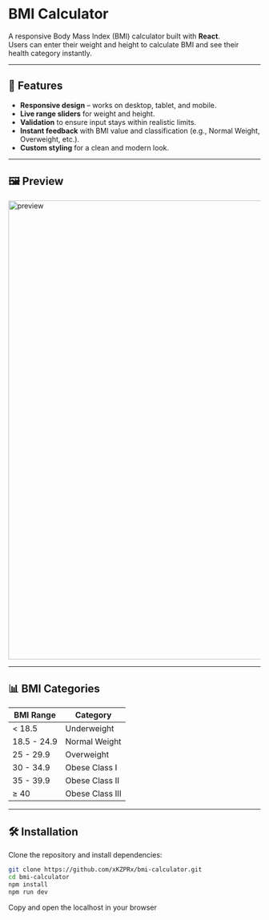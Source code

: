 # BMI Calculator

A responsive Body Mass Index (BMI) calculator built with **React**.  
Users can enter their weight and height to calculate BMI and see their health category instantly.

---

## 🚀 Features
- **Responsive design** – works on desktop, tablet, and mobile.
- **Live range sliders** for weight and height.
- **Validation** to ensure input stays within realistic limits.
- **Instant feedback** with BMI value and classification (e.g., Normal Weight, Overweight, etc.).
- **Custom styling** for a clean and modern look.

---

## 🖼️ Preview
<img width="1900" height="917" alt="preview" src="https://github.com/user-attachments/assets/2a03f095-d93d-4683-9f8f-044cfc7e94b2" />

---

## 📊 BMI Categories
| BMI Range     | Category         |
|---------------|------------------|
| < 18.5        | Underweight      |
| 18.5 - 24.9   | Normal Weight    |
| 25 - 29.9     | Overweight       |
| 30 - 34.9     | Obese Class I    |
| 35 - 39.9     | Obese Class II   |
| ≥ 40          | Obese Class III  |

---

## 🛠️ Installation
Clone the repository and install dependencies:
```bash
git clone https://github.com/xKZPRx/bmi-calculator.git
cd bmi-calculator
npm install
npm run dev
```
Copy and open the localhost in your browser
